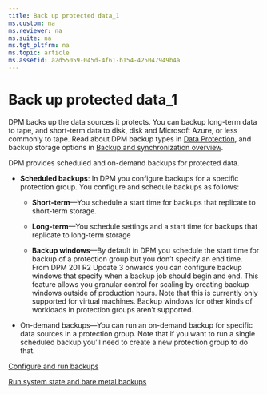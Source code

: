 ```yaml
---
title: Back up protected data_1
ms.custom: na
ms.reviewer: na
ms.suite: na
ms.tgt_pltfrm: na
ms.topic: article
ms.assetid: a2d55059-045d-4f61-b154-425047949b4a
---
```

# Back up protected data_1
DPM backs up the data sources it protects. You can backup long\-term data to tape, and short\-term data to disk, disk and Microsoft Azure, or less commonly to tape. Read about DPM backup types in [Data Protection](assetId:///163f7ad3-69b4-4245-aa33-fc14d3ca509f), and backup storage options in [Backup and synchronization overview](assetId:///9e38d9e8-68f1-46bb-93ea-94e1d584abd6).

DPM provides scheduled and on\-demand backups for protected data.

-   **Scheduled backups**: In DPM you configure backups for a specific protection group. You configure and schedule backups as follows:

    -   **Short\-term**—You schedule a start time for backups that replicate to short\-term storage.

    -   **Long\-term**—You schedule settings and a start time for backups that replicate to long\-term storage

    -   **Backup windows**—By default in DPM you schedule the start time for backup of a protection group but you don’t specify an end time. From DPM 201 R2 Update 3 onwards you can configure backup windows that specify when a backup job should begin and end. This feature allows you granular control for scaling by creating backup windows outside of production hours. Note that this is currently only supported for virtual machines. Backup windows for other kinds of workloads in protection groups aren’t supported.

-   On\-demand backups—You can run an on\-demand backup for specific data sources in a protection group. Note that if you want to run a single scheduled backup you’ll need to create a new protection group to do that.

[Configure and run backups](../Topic/Configure-and-run-backups.md)

[Run system state and bare metal backups](../Topic/Run-system-state-and-bare-metal-backups.md)

